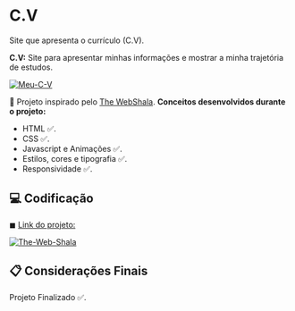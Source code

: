 # C.V

Site que apresenta o currículo (C.V).

<strong>C.V:</strong> Site para apresentar minhas informações e mostrar a minha trajetória de estudos.

<a align="center" href="https://ibb.co/JmPxjtL"><img src="https://i.ibb.co/DznGfWX/Meu-C-V.png" alt="Meu-C-V" border="0" /></a>

📌 Projeto inspirado pelo [The WebShala](https://www.youtube.com/channel/UC94lpQZvaokkIqU-TvtsGXQ). <strong>Conceitos desenvolvidos durante o projeto:</strong>

- HTML ✅.
- CSS ✅.
- Javascript e Animações ✅.
- Estilos, cores e tipografia ✅.
- Responsividade ✅.

## 💻 Codificação

◼ [Link do projeto:](https://www.youtube.com/watch?v=ONqgNVWJ-Dw)

<a align= "center" href="https://ibb.co/6JJw89g"><img src="https://i.ibb.co/rff0384/The-Web-Shala.png" alt="The-Web-Shala" border="0" /></a>

## 📋 Considerações Finais

Projeto Finalizado ✅.
